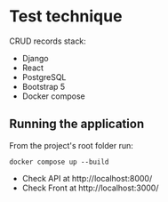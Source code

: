 # Test technique

CRUD records stack:
- Django
- React
- PostgreSQL
- Bootstrap 5
- Docker compose


## Running the application
From the project's root folder run:
```
docker compose up --build
```

- Check API at http://localhost:8000/
- Check Front at http://localhost:3000/
